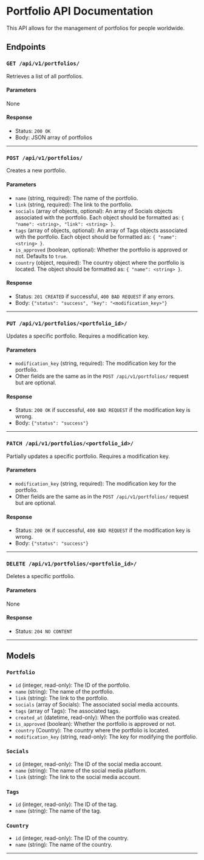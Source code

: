 # Portfolio API Documentation

This API allows for the management of portfolios for people worldwide. 

## Endpoints

### `GET /api/v1/portfolios/`

Retrieves a list of all portfolios.

#### Parameters
None

#### Response

- Status: `200 OK`
- Body: JSON array of portfolios

---

### `POST /api/v1/portfolios/`

Creates a new portfolio.

#### Parameters

- `name` (string, required): The name of the portfolio.
- `link` (string, required): The link to the portfolio.
- `socials` (array of objects, optional): An array of Socials objects associated with the portfolio. Each object should be formatted as: `{ "name": <string>, "link": <string> }`.
- `tags` (array of objects, optional): An array of Tags objects associated with the portfolio. Each object should be formatted as: `{ "name": <string> }`.
- `is_approved` (boolean, optional): Whether the portfolio is approved or not. Defaults to `true`.
- `country` (object, required): The country object where the portfolio is located. The object should be formatted as: `{ "name": <string> }`.

#### Response

- Status: `201 CREATED` if successful, `400 BAD REQUEST` if any errors.
- Body: `{"status": "success", "key": "<modification_key>"}`

---


### `PUT /api/v1/portfolios/<portfolio_id>/`

Updates a specific portfolio. Requires a modification key.

#### Parameters

- `modification_key` (string, required): The modification key for the portfolio.
- Other fields are the same as in the `POST /api/v1/portfolios/` request but are optional.

#### Response

- Status: `200 OK` if successful, `400 BAD REQUEST` if the modification key is wrong.
- Body: `{"status": "success"}`

---

### `PATCH /api/v1/portfolios/<portfolio_id>/`

Partially updates a specific portfolio. Requires a modification key.

#### Parameters

- `modification_key` (string, required): The modification key for the portfolio.
- Other fields are the same as in the `POST /api/v1/portfolios/` request but are optional.

#### Response

- Status: `200 OK` if successful, `400 BAD REQUEST` if the modification key is wrong.
- Body: `{"status": "success"}`

---

### `DELETE /api/v1/portfolios/<portfolio_id>/`

Deletes a specific portfolio.

#### Parameters
None

#### Response

- Status: `204 NO CONTENT`

---

## Models

### `Portfolio`

- `id` (integer, read-only): The ID of the portfolio.
- `name` (string): The name of the portfolio.
- `link` (string): The link to the portfolio.
- `socials` (array of Socials): The associated social media accounts.
- `tags` (array of Tags): The associated tags.
- `created_at` (datetime, read-only): When the portfolio was created.
- `is_approved` (boolean): Whether the portfolio is approved or not.
- `country` (Country): The country where the portfolio is located.
- `modification_key` (string, read-only): The key for modifying the portfolio.

### `Socials`

- `id` (integer, read-only): The ID of the social media account.
- `name` (string): The name of the social media platform.
- `link` (string): The link to the social media account.

### `Tags`

- `id` (integer, read-only): The ID of the tag.
- `name` (string): The name of the tag.

### `Country`

- `id` (integer, read-only): The ID of the country.
- `name` (string): The name of the country.

---
